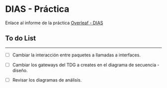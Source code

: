 # DIAS - Práctica

Enlace al informe de la práctica [Overleaf - DIAS](https://v2.overleaf.com/2389371832cjnkxshdkvrs)

## To do List
---

- [ ] Cambiar la interacción entre paquetes a llamadas a interfaces.
- [ ] Cambiar los gateways del TDG a creates en el diagrama de secuencia - diseño. 
- [ ] Revisar los diagramas de análisis. 

